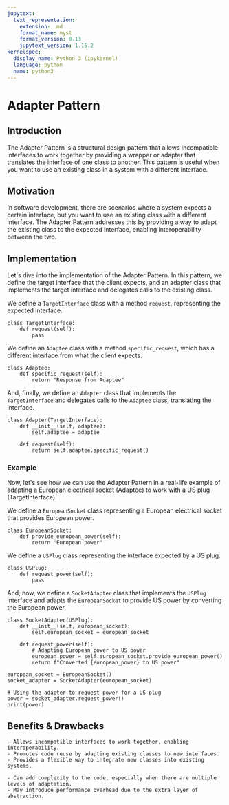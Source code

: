 ```yaml
---
jupytext:
  text_representation:
    extension: .md
    format_name: myst
    format_version: 0.13
    jupytext_version: 1.15.2
kernelspec:
  display_name: Python 3 (ipykernel)
  language: python
  name: python3
---
```


# Adapter Pattern

## Introduction

The Adapter Pattern is a structural design pattern that allows incompatible interfaces to work together by providing a wrapper or adapter that translates the interface of one class to another. This pattern is useful when you want to use an existing class in a system with a different interface.

## Motivation

In software development, there are scenarios where a system expects a certain interface, but you want to use an existing class with a different interface. The Adapter Pattern addresses this by providing a way to adapt the existing class to the expected interface, enabling interoperability between the two.

## Implementation

Let's dive into the implementation of the Adapter Pattern. In this pattern, we define the target interface that the client expects, and an adapter class that implements the target interface and delegates calls to the existing class.

We define a `TargetInterface` class with a method `request`, representing the expected interface.

```{code-cell} ipython3
class TargetInterface:
    def request(self):
        pass
```

We define an `Adaptee` class with a method `specific_request`, which has a different interface from what the client expects.

```{code-cell} ipython3
class Adaptee:
    def specific_request(self):
        return "Response from Adaptee"
```

And, finally, we define an `Adapter` class that implements the `TargetInterface` and delegates calls to the `Adaptee` class, translating the interface.

```{code-cell} ipython3
class Adapter(TargetInterface):
    def __init__(self, adaptee):
        self.adaptee = adaptee

    def request(self):
        return self.adaptee.specific_request()
```

### Example

Now, let's see how we can use the Adapter Pattern in a real-life example of adapting a European electrical socket (Adaptee) to work with a US plug (TargetInterface).

We define a `EuropeanSocket` class representing a European electrical socket that provides European power.

```{code-cell} ipython3
class EuropeanSocket:
    def provide_european_power(self):
        return "European power"
```

We define a `USPlug` class representing the interface expected by a US plug.

```{code-cell} ipython3
class USPlug:
    def request_power(self):
        pass
```

And, now, we define a `SocketAdapter` class that implements the `USPlug` interface and adapts the `EuropeanSocket` to provide US power by converting the European power.

```{code-cell} ipython3
class SocketAdapter(USPlug):
    def __init__(self, european_socket):
        self.european_socket = european_socket

    def request_power(self):
        # Adapting European power to US power
        european_power = self.european_socket.provide_european_power()
        return f"Converted {european_power} to US power"
```

```{code-cell} ipython3
european_socket = EuropeanSocket()
socket_adapter = SocketAdapter(european_socket)

# Using the adapter to request power for a US plug
power = socket_adapter.request_power()
print(power)
```

## Benefits & Drawbacks

```{admonition} Benefits
- Allows incompatible interfaces to work together, enabling interoperability.
- Promotes code reuse by adapting existing classes to new interfaces.
- Provides a flexible way to integrate new classes into existing systems.
```

```{admonition} Drawbacks
- Can add complexity to the code, especially when there are multiple levels of adaptation.
- May introduce performance overhead due to the extra layer of abstraction.
```
